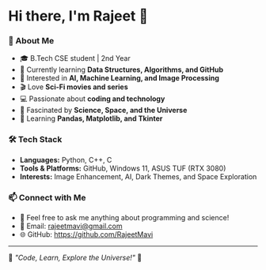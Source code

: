 # Hi there, I'm Rajeet 👋

### 🚀 About Me
- 🎓 B.Tech CSE student | 2nd Year
- 🔭 Currently learning **Data Structures, Algorithms, and GitHub**
- 🤖 Interested in **AI, Machine Learning, and Image Processing**
- 🎬 Love **Sci-Fi movies and series**
- 💻 Passionate about **coding and technology**
- 🌌 Fascinated by **Science, Space, and the Universe**
- 🌱 Learning **Pandas, Matplotlib, and Tkinter**

### 🛠️ Tech Stack
- **Languages:** Python, C++, C
- **Tools & Platforms:** GitHub, Windows 11, ASUS TUF (RTX 3080)
- **Interests:** Image Enhancement, AI, Dark Themes, and Space Exploration

### 📫 Connect with Me
- 💬 Feel free to ask me anything about programming and science!
- 📩 Email: rajeetmavi@gmail.com
- 🌐 GitHub: https://github.com/RajeetMavi

---
🚀 *"Code, Learn, Explore the Universe!"* 🚀
